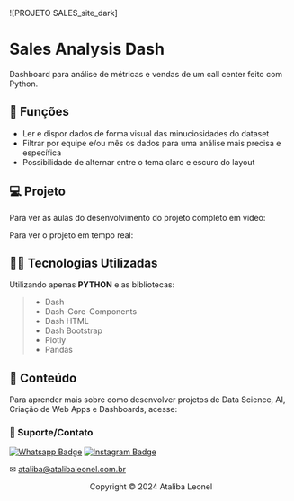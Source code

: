 ![PROJETO SALES_site_dark]


# Sales Analysis Dash

Dashboard para análise de métricas e vendas de um call center feito com Python.

## 🔧 Funções

- Ler e dispor dados de forma visual das minuciosidades do dataset
- Filtrar por equipe e/ou mês os dados para uma análise mais precisa e específica
- Possibilidade de alternar entre o tema claro e escuro do layout


## 💻 Projeto
Para ver as aulas do desenvolvimento do projeto completo em vídeo:

<a href = "https://www.atalibaleonel.com.br"></a> 

Para ver o projeto em tempo real:


## 👨‍💻 Tecnologias Utilizadas

Utilizando apenas **PYTHON** e as bibliotecas:
> - Dash
> - Dash-Core-Components
> - Dash HTML
> - Dash Bootstrap
> - Plotly
> - Pandas


## 📜 Conteúdo
Para aprender mais sobre como desenvolver projetos de Data Science, AI, Criação de Web Apps e Dashboards, acesse:

<a href = "https://www.atalibaleonel.com.br"></a> 

### 🤝 Suporte/Contato


[![Whatsapp Badge](https://img.shields.io/badge/WhatsApp-25D366?style=for-the-badge&logo=whatsapp&logoColor=white)](https://wa.me/351962361299)
[![Instagram Badge](https://img.shields.io/badge/Instagram-E4405F?style=for-the-badge&logo=instagram&logoColor=white)](https://www.instagram.com/ataliiiba/)


✉ ataliba@atalibaleonel.com.br




<p align="center">Copyright © 2024 Ataliba Leonel</p>

